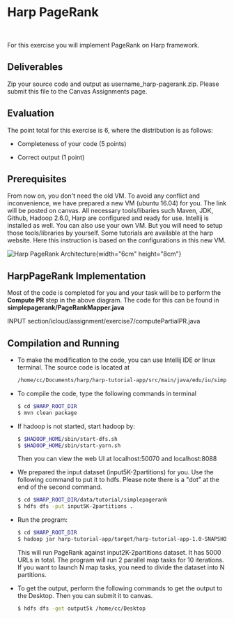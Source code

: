 Harp PageRank
=============

 

For this exercise you will implement PageRank on Harp framework.

Deliverables
------------

Zip your source code and output as username\_harp-pagerank.zip. Please
submit this file to the Canvas Assignments page.

Evaluation
----------

The point total for this exercise is 6, where the distribution is as
follows:

-   Completeness of your code (5 points)

-   Correct output (1 point)

Prerequisites
-------------

From now on, you don't need the old VM. To avoid any conflict and
inconvenience, we have prepared a new VM (ubuntu 16.04) for you. The
link will be posted on canvas. All necessary tools/libaries such Maven,
JDK, Github, Hadoop 2.6.0, Harp are configured and ready for use.
Intellij is installed as well. You can also use your own VM. But you
will need to setup those tools/libraries by yourself. Some tutorials are
available at the harp website. Here this instruction is based on the
configurations in this new VM.

![Harp PageRank
Architecture](section/icloud/assignment/exercise7/p8){width="6cm"
height="8cm"}

HarpPageRank Implementation
---------------------------

Most of the code is completed for you and your task will be to perform
the **Compute PR** step in the above diagram. The code for this can be
found in **simplepagerank/PageRankMapper.java**

INPUT section/icloud/assignment/exercise7/computePartialPR.java

Compilation and Running
-----------------------

-   To make the modification to the code, you can use Intellij IDE or
    linux terminal. The source code is located at

    ``` {.bash language="bash"}
    /home/cc/Documents/harp/harp-tutorial-app/src/main/java/edu/iu/simplepagerank
    ```

-   To compile the code, type the following commands in terminal

    ``` {.bash language="bash"}
    $ cd $HARP_ROOT_DIR
    $ mvn clean package
    ```

-   If hadoop is not started, start hadoop by:

    ``` {.bash language="bash"}
    $ $HADOOP_HOME/sbin/start-dfs.sh
    $ $HADOOP_HOME/sbin/start-yarn.sh
    ```

    Then you can view the web UI at localhost:50070 and localhost:8088

-   We prepared the input dataset (input5K-2partitions) for you. Use the
    following command to put it to hdfs. Please note there is a \"dot\"
    at the end of the second command.

    ``` {.bash language="bash"}
    $ cd $HARP_ROOT_DIR/data/tutorial/simplepagerank
    $ hdfs dfs -put input5K-2partitions .
    ```

-   Run the program:

    ``` {.bash language="bash"}
    $ cd $HARP_ROOT_DIR
    $ hadoop jar harp-tutorial-app/target/harp-tutorial-app-1.0-SNAPSHOT.jar edu.iu.simplepagerank.HarpPageRank input5K-2partitions output5k 5000 10
    ```

    This will run PageRank against input2K-2partitions dataset. It has
    5000 URLs in total. The program will run 2 parallel map tasks for 10
    iterations. If you want to launch N map tasks, you need to divide
    the dataset into N partitions.

-   To get the output, perform the following commands to get the output
    to the Desktop. Then you can submit it to canvas.

    ``` {.bash language="bash"}
    $ hdfs dfs -get output5k /home/cc/Desktop
    ```

